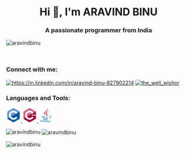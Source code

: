 <h1 align="center">Hi 👋, I'm ARAVIND BINU</h1>
<h3 align="center">A passionate programmer from India</h3>

<p align="left"> <img src="https://komarev.com/ghpvc/?username=aravindbinu&label=Profile%20views&color=0e75b6&style=flat" alt="aravindbinu" /> </p>

<p align="left"> <a href="https://twitter.com/" target="blank"><img src="https://img.shields.io/twitter/follow/?logo=twitter&style=for-the-badge" alt="" /></a> </p>

<h3 align="left">Connect with me:</h3>
<p align="left">
<a href="https://linkedin.com/in/https://in.linkedin.com/in/aravind-binu-827902214" target="blank"><img align="center" src="https://raw.githubusercontent.com/rahuldkjain/github-profile-readme-generator/master/src/images/icons/Social/linked-in-alt.svg" alt="https://in.linkedin.com/in/aravind-binu-827902214" height="30" width="40" /></a>
<a href="https://instagram.com/the_well_wishor" target="blank"><img align="center" src="https://raw.githubusercontent.com/rahuldkjain/github-profile-readme-generator/master/src/images/icons/Social/instagram.svg" alt="the_well_wishor" height="30" width="40" /></a>
</p>

<h3 align="left">Languages and Tools:</h3>
<p align="left"> <a href="https://www.cprogramming.com/" target="_blank" rel="noreferrer"> <img src="https://raw.githubusercontent.com/devicons/devicon/master/icons/c/c-original.svg" alt="c" width="40" height="40"/> </a> <a href="https://www.w3schools.com/cpp/" target="_blank" rel="noreferrer"> <img src="https://raw.githubusercontent.com/devicons/devicon/master/icons/cplusplus/cplusplus-original.svg" alt="cplusplus" width="40" height="40"/> </a> <a href="https://www.java.com" target="_blank" rel="noreferrer"> <img src="https://raw.githubusercontent.com/devicons/devicon/master/icons/java/java-original.svg" alt="java" width="40" height="40"/> </a> </p>

<p><img align="left" src="https://github-readme-stats.vercel.app/api/top-langs?username=aravindbinu&show_icons=true&locale=en&layout=compact" alt="aravindbinu" /></p>

<p>&nbsp;<img align="center" src="https://github-readme-stats.vercel.app/api?username=aravindbinu&show_icons=true&locale=en" alt="aravindbinu" /></p>

<p><img align="center" src="https://github-readme-streak-stats.herokuapp.com/?user=aravindbinu&" alt="aravindbinu" /></p>
